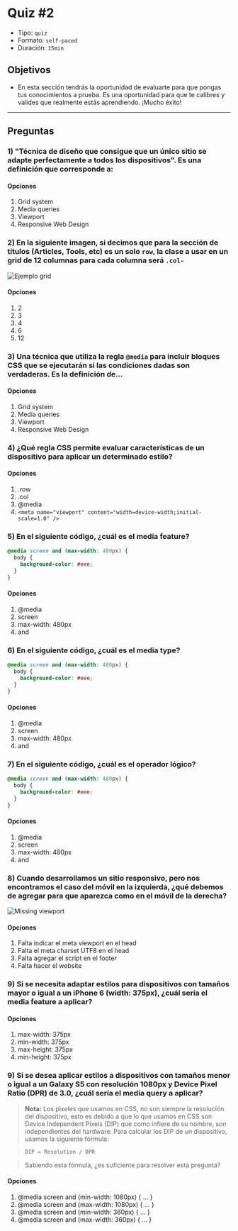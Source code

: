 # Quiz #2

- Tipo: `quiz`
- Formato: `self-paced`
- Duración: `15min`

## Objetivos

- En esta sección tendrás la oportunidad de evaluarte para que pongas tus
  conocimientos a prueba. Es una oportunidad para que te calibres y valides que
  realmente estás aprendiendo. ¡Mucho éxito!

***

## Preguntas

### 1) "Técnica de diseño que consigue que un único sitio se adapte perfectamente a todos los dispositivos". Es una definición que corresponde a:

#### Opciones

1. Grid system
2. Media queries
3. Viewport
4. Responsive Web Design

<solution style="display:none;">4</solution>

### 2) En la siguiente imagen, si decimos que para la sección de títulos (Articles, Tools, etc) es un solo `row`, la clase a usar en un grid de 12 columnas para cada columna será `.col-`

![Ejemplo grid](https://cdn.tutsplus.com/webdesign/uploads/2013/08/grids-1.jpg)

#### Opciones

1. 2
2. 3
3. 4
4. 6
5. 12

<solution style="display:none;">1</solution>

### 3) Una técnica que utiliza la regla `@media` para incluir bloques CSS que se ejecutarán si las condiciones dadas son verdaderas. Es la definición de...

#### Opciones

1. Grid system
2. Media queries
3. Viewport
4. Responsive Web Design

<solution style="display:none;">2</solution>

### 4) ¿Qué regla CSS permite evaluar características de un dispositivo para aplicar un determinado estilo?

#### Opciones

1. .row
2. .col
3. @media
4. `<meta name="viewport" content="width=device-width;initial-scale=1.0" />`

<solution style="display:none;">3</solution>

### 5) En el siguiente código, ¿cuál es el media feature?

```css
@media screen and (max-width: 480px) {
  body {
    background-color: #eee;
  }
}
```

#### Opciones

1. @media
2. screen
3. max-width: 480px
4. and

<solution style="display:none;">3</solution>

### 6) En el siguiente código, ¿cuál es el media type?

```css
@media screen and (max-width: 480px) {
  body {
    background-color: #eee;
  }
}
```

#### Opciones

1. @media
2. screen
3. max-width: 480px
4. and

<solution style="display:none;">2</solution>

### 7) En el siguiente código, ¿cuál es el operador lógico?

```css
@media screen and (max-width: 480px) {
  body {
    background-color: #eee;
  }
}
```

#### Opciones

1. @media
2. screen
3. max-width: 480px
4. and

<solution style="display:none;">4</solution>

### 8) Cuando desarrollamos un sitio responsivo, pero nos encontramos el caso del móvil en la izquierda, ¿qué debemos de agregar para que aparezca como en el móvil de la derecha?

![Missing viewport](https://developers.google.com/search/mobile-sites/imgs/mobile-seo/viewport.png)

#### Opciones

1. Falta indicar el meta viewport en el head
2. Falta el meta charset UTF8 en el head
3. Falta agregar el script en el footer
4. Falta hacer el website

<solution style="display:none;">1</solution>

### 9) Si se necesita adaptar estilos para dispositivos con tamaños mayor o igual a un iPhone 6 (width: 375px), ¿cuál sería el media feature a aplicar?

#### Opciones

1. max-width: 375px
2. min-width: 375px
3. max-height: 375px
4. min-height: 375px

<solution style="display:none;">2</solution>

### 9) Si se desea aplicar estilos a dispositivos con tamaños menor o igual a un Galaxy S5 con resolución 1080px y Device Pixel Ratio (DPR) de 3.0, ¿cuál sería el media query a aplicar?

> **Nota:**
> Los pixeles que usamos en CSS, no son siempre la resolución del dispositivo,
> esto es debido a que lo que usamos en CSS son Device Independent Pixels (DIP)
> que como infiere de su nombre, son independientes del hardware. Para calcular
> los DIP de un dispositivo, usamos la siguiente fórmula:

> ```
> DIP = Resolution / DPR
> ```

> Sabiendo esta fórmula, ¿es suficiente para resolver esta pregunta?

#### Opciones

1. @media screen and (min-width: 1080px) { ... }
2. @media screen and (max-width: 1080px) { ... }
3. @media screen and (min-width: 360px) { ... }
4. @media screen and (max-width: 360px) { ... }

<solution style="display:none;">4</solution>
